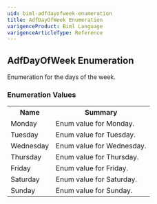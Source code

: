```yaml
---
uid: biml-adfdayofweek-enumeration
title: AdfDayOfWeek Enumeration
varigenceProduct: Biml Language
varigenceArticleType: Reference
---
```


## AdfDayOfWeek Enumeration<div class="LanguageSummary"><div class ="SummaryItem">Enumeration for the days of the week.</div></div><div class="EnumValueGroup">### Enumeration Values<table id="EnumValue" class="MemberList"><tbody><tr><th class="MemberNameColumnHeader">Name</th><th class="MemberSummaryColumnHeader">Summary</th></tr><tr class="cd0"><td class="MemberName">Monday</td><td class="MemberSummary"><div class ="SummaryItem">Enum value for Monday.</div></td></tr><tr class="cd1"><td class="MemberName">Tuesday</td><td class="MemberSummary"><div class ="SummaryItem">Enum value for Tuesday.</div></td></tr><tr class="cd0"><td class="MemberName">Wednesday</td><td class="MemberSummary"><div class ="SummaryItem">Enum value for Wednesday.</div></td></tr><tr class="cd1"><td class="MemberName">Thursday</td><td class="MemberSummary"><div class ="SummaryItem">Enum value for Thursday.</div></td></tr><tr class="cd0"><td class="MemberName">Friday</td><td class="MemberSummary"><div class ="SummaryItem">Enum value for Friday.</div></td></tr><tr class="cd1"><td class="MemberName">Saturday</td><td class="MemberSummary"><div class ="SummaryItem">Enum value for Saturday.</div></td></tr><tr class="cd0"><td class="MemberName">Sunday</td><td class="MemberSummary"><div class ="SummaryItem">Enum value for Sunday.</div></td></tr></tbody></table></div>
